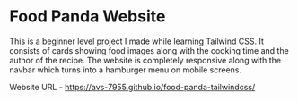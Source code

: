 # Food Panda Website
This is a beginner level project I made while learning Tailwind CSS. 
It consists of cards showing food images along with the cooking time and the author of the recipe.
The website is completely responsive along with the navbar which turns into a hamburger menu on mobile screens.

Website URL - https://avs-7955.github.io/food-panda-tailwindcss/
